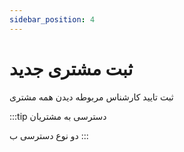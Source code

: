 ```yaml
---
sidebar_position: 4
---
```


# ثبت مشتری جدید

ثبت
تایید
کارشناس مربوطه
دیدن همه مشتری


:::tip دسترسی به مشتریان

دو نوع دسترسی ب
:::